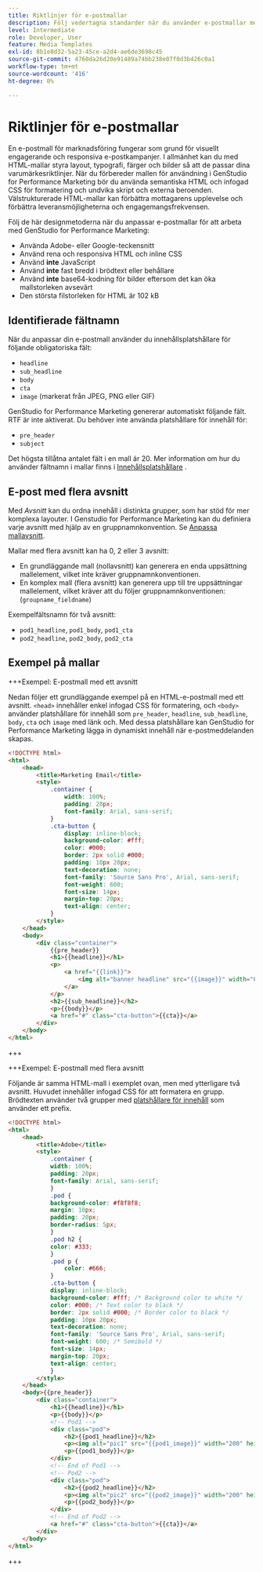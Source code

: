 ```yaml
---
title: Riktlinjer för e-postmallar
description: Följ vedertagna standarder när du använder e-postmallar med Adobe GenStudio for Performance Marketing.
level: Intermediate
role: Developer, User
feature: Media Templates
exl-id: 8b1e8d32-5a23-45ce-a2d4-ae6de3698c45
source-git-commit: 4760da26d20e91489a74bb238e07f0d3b426c0a1
workflow-type: tm+mt
source-wordcount: '416'
ht-degree: 0%

---
```


# Riktlinjer för e-postmallar

En e-postmall för marknadsföring fungerar som grund för visuellt engagerande och responsiva e-postkampanjer. I allmänhet kan du med HTML-mallar styra layout, typografi, färger och bilder så att de passar dina varumärkesriktlinjer. När du förbereder mallen för användning i GenStudio for Performance Marketing bör du använda semantiska HTML och infogad CSS för formatering och undvika skript och externa beroenden. Välstrukturerade HTML-mallar kan förbättra mottagarens upplevelse och förbättra leveransmöjligheterna och engagemangsfrekvensen.

Följ de här designmetoderna när du anpassar e-postmallar för att arbeta med GenStudio for Performance Marketing:

- Använda Adobe- eller Google-teckensnitt
- Använd rena och responsiva HTML och inline CSS
- Använd **inte** JavaScript
- Använd **inte** fast bredd i brödtext eller behållare
- Använd **inte** base64-kodning för bilder eftersom det kan öka mallstorleken avsevärt
- Den största filstorleken för HTML är 102 kB

## Identifierade fältnamn

När du anpassar din e-postmall använder du innehållsplatshållare för följande obligatoriska fält:

- `headline`
- `sub_headline`
- `body`
- `cta`
- `image` (markerat från JPEG, PNG eller GIF)

GenStudio for Performance Marketing genererar automatiskt följande fält. RTF är inte aktiverat. Du behöver inte använda platshållare för innehåll för:

- `pre_header`
- `subject`

Det högsta tillåtna antalet fält i en mall är 20. Mer information om hur du använder fältnamn i mallar finns i [Innehållsplatshållare](/help/user-guide/content/customize-template.md#content-placeholders) .

## E-post med flera avsnitt

Med _Avsnitt_ kan du ordna innehåll i distinkta grupper, som har stöd för mer komplexa layouter. I Genstudio for Performance Marketing kan du definiera varje avsnitt med hjälp av en gruppnamnkonvention. Se [Anpassa mallavsnitt](/help/user-guide/content/customize-template.md#sections-or-groups).

Mallar med flera avsnitt kan ha 0, 2 eller 3 avsnitt:

- En grundläggande mall (nollavsnitt) kan generera en enda uppsättning mallelement, vilket inte kräver gruppnamnkonventionen.
- En komplex mall (flera avsnitt) kan generera upp till tre uppsättningar mallelement, vilket kräver att du följer gruppnamnkonventionen: (`groupname_fieldname`)

Exempelfältsnamn för två avsnitt:

- `pod1_headline`, `pod1_body`, `pod1_cta`
- `pod2_headline`, `pod2_body`, `pod2_cta`

## Exempel på mallar

+++Exempel: E-postmall med ett avsnitt

Nedan följer ett grundläggande exempel på en HTML-e-postmall med ett avsnitt. `<head>` innehåller enkel infogad CSS för formatering, och `<body>` använder platshållare för innehåll som `pre_header`, `headline`, `sub_headline`, `body`, `cta` och `image` med länk och. Med dessa platshållare kan GenStudio for Performance Marketing lägga in dynamiskt innehåll när e-postmeddelanden skapas.

```html
<!DOCTYPE html>
<html>
    <head>
        <title>Marketing Email</title>
        <style>
            .container {
                width: 100%;
                padding: 20px;
                font-family: Arial, sans-serif;
            }
            .cta-button {
                display: inline-block;
                background-color: #fff;
                color: #000;
                border: 2px solid #000;
                padding: 10px 20px;
                text-decoration: none;
                font-family: 'Source Sans Pro', Arial, sans-serif;
                font-weight: 600;
                font-size: 14px;
                margin-top: 20px;
                text-align: center;
            }
        </style>
    </head>
    <body>
        <div class="container">
            {{pre_header}}
            <h1>{{headline}}</h1>
            <p>
                <a href="{{link}}">
                    <img alt="banner headline" src="{{image}}" width="600" height="600">
                </a>
            </p>
            <h2>{{sub_headline}}</h2>
            <p>{{body}}</p>
            <a href="#" class="cta-button">{{cta}}</a>
        </div>
    </body>
</html>
```

+++

+++Exempel: E-postmall med flera avsnitt

Följande är samma HTML-mall i exemplet ovan, men med ytterligare två avsnitt. Huvudet innehåller infogad CSS för att formatera en grupp. Brödtexten använder två grupper med [platshållare för innehåll](#content-placeholders) som använder ett prefix.

```html
<!DOCTYPE html>
<html>
    <head>
        <title>Adobe</title>
        <style>
            .container {
            width: 100%;
            padding: 20px;
            font-family: Arial, sans-serif;
            }
            .pod {
            background-color: #f8f8f8;
            margin: 10px;
            padding: 20px;
            border-radius: 5px;
            }
            .pod h2 {
            color: #333;
            }
            .pod p {
                color: #666;
            }
            .cta-button {
            display: inline-block;
            background-color: #fff; /* Background color to white */
            color: #000; /* Text color to black */
            border: 2px solid #000; /* Border color to black */
            padding: 10px 20px;
            text-decoration: none;            
            font-family: 'Source Sans Pro', Arial, sans-serif;
            font-weight: 600; /* Semibold */
            font-size: 14px;
            margin-top: 20px;
            text-align: center;
            }
        </style>
    </head>
    <body>{{pre_header}}
        <div class="container">
            <h1>{{headline}}</h1>
            <p>{{body}}</p>
            <!-- Pod1 -->
            <div class="pod">
                <h2>{{pod1_headline}}</h2>
                <p><img alt="pic1" src="{{pod1_image}}" width="200" height="200" border="0"></p>
                <p>{{pod1_body}}</p>
            </div>
            <!-- End of Pod1 -->
            <!-- Pod2 -->
            <div class="pod">
                <h2>{{pod2_headline}}</h2>
                <p><img alt="pic2" src="{{pod2_image}}" width="200" height="200" border="0"></p>
                <p>{{pod2_body}}</p>
            </div>
            <!-- End of Pod2 -->
            <a href="#" class="cta-button">{{cta}}</a>
        </div>
    </body>
</html>
```

+++
